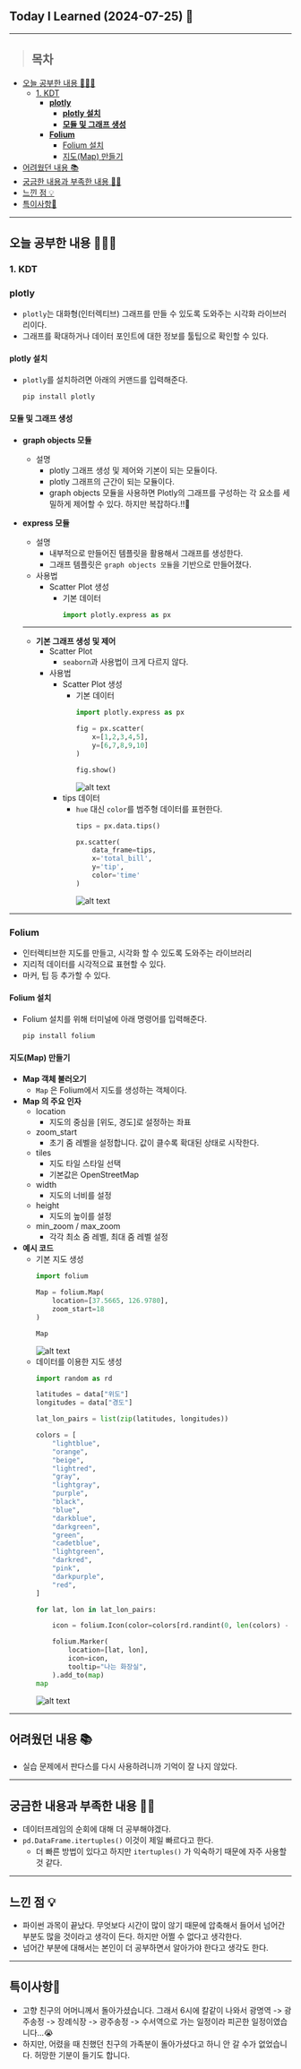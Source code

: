 ## Today I Learned (2024-07-25) 🤔
---
> ## 목차
- [오늘 공부한 내용 🧑🏻‍💻](#오늘-공부한-내용-🧑🏻‍💻)
  - [1. KDT](#1-kdt)
    - [**plotly**](#plotly)
      - [**plotly 설치**](#plotly-설치)
      - [**모듈 및 그래프 생성**](#모듈-및-그래프-생성)
    - [**Folium**](#folium)
      - [Folium 설치](#folium-설치)
      - [지도(Map) 만들기](#지도map-만들기)
- [어려웠던 내용 📚](#어려웠던-내용-📚)
- [궁금한 내용과 부족한 내용 🙋🏻](#궁금한-내용과-부족한-내용-🙋🏻)
- [느낀 점 💡](#느낀-점-💡)
- [특이사항🚨](#특이사항🚨)
---

## 오늘 공부한 내용 🧑🏻‍💻
### 1. KDT
### **plotly**
- `plotly`는 대화형(인터렉티브) 그래프를 만들 수 있도록 도와주는 시각화 라이브러리이다.
- 그래프를 확대하거나 데이터 포인트에 대한 정보를 툴팁으로 확인할 수 있다.
#### **plotly 설치**
- `plotly`를 설치하려면 아래의 커맨드를 입력해준다.
  ```python
  pip install plotly
  ```
#### **모듈 및 그래프 생성**
- **graph objects 모듈**
  - 설명
    - plotly 그래프 생성 및 제어와 기본이 되는 모듈이다.
    - plotly 그래프의 근간이 되는 모듈이다.
    - graph objects 모듈을 사용하면 Plotly의 그래프를 구성하는 각 요소를 세밀하게 제어할 수 있다. 하지만 복잡하다.!!🥹
- **express 모듈**
  - 설명
    - 내부적으로 만들어진 템플릿을 활용해서 그래프를 생성한다.
    - 그래프 템플릿은 `graph objects 모듈`을 기반으로 만들어졌다.
  - 사용법
    - Scatter Plot 생성
      - 기본 데이터
        ```python
        import plotly.express as px
        ```
  ---

  - **기본 그래프 생성 및 제어**
    - Scatter Plot
      - `seaborn`과 사용법이 크게 다르지 않다.
    - 사용법
      - Scatter Plot 생성
        - 기본 데이터
          ```python
          import plotly.express as px
          
          fig = px.scatter(
              x=[1,2,3,4,5],
              y=[6,7,8,9,10]
          )

          fig.show()
          ```
          ![alt text](https://github.com/online5880/TIL/blob/main/Images/2024_07_25/px_scatter_01.png?raw=true)
      - tips 데이터
        - `hue` 대신 `color`를 범주형 데이터를 표현한다.
          ```python
          tips = px.data.tips()

          px.scatter(
              data_frame=tips,
              x='total_bill',
              y='tip',
              color='time'
          )
          ```
          ![alt text](https://github.com/online5880/TIL/blob/main/Images/2024_07_25/px_scatter_02.png?raw=true)
---
### **Folium**
- 인터렉티브한 지도를 만들고, 시각화 할 수 있도록 도와주는 라이브러리
- 지리적 데이터를 시각적으료 표현할 수 있다.
- 마커, 팁 등 추가할 수 있다.
#### Folium 설치
- Folium 설치를 위해 터미널에 아래 명령어를 입력해준다.
  ```python
  pip install folium
  ```
#### 지도(Map) 만들기
- **Map 객체 불러오기**
  - `Map` 은 Folium에서 지도를 생성하는 객체이다.
- **Map 의 주요 인자**
  - location
      - 지도의 중심을 [위도, 경도]로  설정하는 좌표
  - zoom_start
      - 초기 줌 레벨을 설정합니다. 값이 클수록 확대된 상태로 시작한다.
  - tiles
      - 지도 타일 스타일 선택
      - 기본값은 OpenStreetMap
  - width
      - 지도의 너비를 설정
  - height
      - 지도의 높이를 설정
  - min_zoom / max_zoom
    - 각각 최소 줌 레벨, 최대 줌 레벨 설정 
- **예시 코드**
  - 기본 지도 생성
    ```python
    import folium

    Map = folium.Map(
        location=[37.5665, 126.9780],
        zoom_start=18
    )

    Map
    ```
    ![alt text](https://github.com/online5880/TIL/blob/main/Images/2024_07_25/folium_01.png?raw=true)
  - 데이터를 이용한 지도 생성
    ```python
    import random as rd

    latitudes = data["위도"]
    longitudes = data["경도"]

    lat_lon_pairs = list(zip(latitudes, longitudes))

    colors = [
        "lightblue",
        "orange",
        "beige",
        "lightred",
        "gray",
        "lightgray",
        "purple",
        "black",
        "blue",
        "darkblue",
        "darkgreen",
        "green",
        "cadetblue",
        "lightgreen",
        "darkred",
        "pink",
        "darkpurple",
        "red",
    ]

    for lat, lon in lat_lon_pairs:

        icon = folium.Icon(color=colors[rd.randint(0, len(colors) - 1)], icon="user")

        folium.Marker(
            location=[lat, lon],
            icon=icon,
            tooltip="나는 화장실",
        ).add_to(map)
    map
    ```
    ![alt text](https://github.com/online5880/TIL/blob/main/Images/2024_07_25/folium_02.png?raw=true)
---
## 어려웠던 내용 📚
- 실습 문제에서 판다스를 다시 사용하려니까 기억이 잘 나지 않았다.
---
## 궁금한 내용과 부족한 내용 🙋🏻
- 데이터프레임의 순회에 대해 더 공부해야겠다.
- `pd.DataFrame.itertuples()` 이것이 제일 빠르다고 한다.
  - 더 빠른 방법이 있다고 하지만 `itertuples()` 가 익숙하기 때문에 자주 사용할 것 같다.
---
## 느낀 점 💡
- 파이썬 과목이 끝났다. 무엇보다 시간이 많이 않기 때문에 압축해서 들어서 넘어간 부분도 많을 것이라고 생각이 든다. 하지만 어쩔 수 없다고 생각한다.
- 넘어간 부분에 대해서는 본인이 더 공부하면서 알아가야 한다고 생각도 한다.
---
## 특이사항🚨
 - 고향 친구의 어머니께서 돌아가셨습니다. 그래서 6시에 칼같이 나와서 광명역 -> 광주송정 -> 장례식장 -> 광주송정 -> 수서역으로 가는 일정이라 피곤한 일정이였습니다...😭
- 하지만, 어렸을 때 친했던 친구의 가족분이 돌아가셨다고 하니 안 갈 수가 없었습니다. 허망한 기분이 들기도 합니다.




